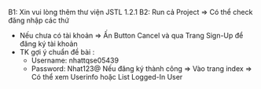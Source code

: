 B1: Xin vui lòng thêm thư viện JSTL 1.2.1
B2: Run cả Project => Có thể check đăng nhập các thứ
  - Nếu chưa có tài khoản => Ấn Button Cancel và qua Trang Sign-Up để đăng ký tài khoản
  - TK gợi ý chuẩn đề bài :
    + Username: nhattqse05439
    + Password: Nhat123@
Nếu đăng ký thành công => Vào trang index
=> Có thể xem Userinfo hoặc List Logged-In User
